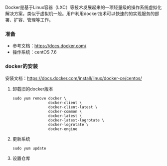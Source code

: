Docker是基于Linux容器（LXC）等技术发展起来的一项轻量级的操作系统虚拟化解决方案，类似于虚拟机一般。用户利用docker技术可以快速的的实现服务的部署、扩容、管理等工作。

### 准备

* 参考文档：https://docs.docker.com/
* 操作系统：centOS 7.6

### docker的安装

安装文档：https://docs.docker.com/install/linux/docker-ce/centos/

1. 卸载旧的docker版本

   ```shell
   sudo yum remove docker \
                   docker-client \
                   docker-client-latest \
                   docker-common \
                   docker-latest \
                   docker-latest-logrotate \
                   docker-logrotate \
                   docker-engine
   ```

   

2. 更新系统

   ```shell
   sudo yum update
   ```

3. 设置仓库